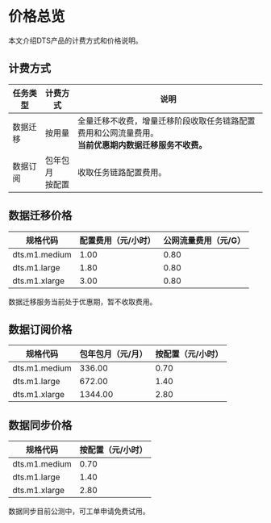 # 价格总览

本文介绍DTS产品的计费方式和价格说明。



## 计费方式

| 任务类型 | 计费方式             | 说明                                                         |
| -------- | -------------------- | ------------------------------------------------------------ |
| 数据迁移 | 按用量               | 全量迁移不收费，增量迁移阶段收取任务链路配置费用和公网流量费用。<br />**当前优惠期内数据迁移服务不收费。** |
| 数据订阅 | 包年包月<br />按配置 | 收取任务链路配置费用。                                       |



## 数据迁移价格

| 规格代码      | 配置费用（元/小时） | 公网流量费用（元/G） |
| ------------- | ------------------- | -------------------- |
| dts.m1.medium | 1.00                | 0.80                 |
| dts.m1.large  | 1.80                | 0.80                 |
| dts.m1.xlarge | 3.00                | 0.80                 |

数据迁移服务当前处于优惠期，暂不收取费用。



## 数据订阅价格

| 规格代码      | 包年包月（元/月） | 按配置（元/小时） |
| ------------- | ----------------- | ----------------- |
| dts.m1.medium | 336.00            | 0.70              |
| dts.m1.large  | 672.00            | 1.40              |
| dts.m1.xlarge | 1344.00           | 2.80              |

## 数据同步价格

| 规格代码      | 按配置（元/小时） |
| ------------- | ----------------- |
| dts.m1.medium | 0.70              |
| dts.m1.large  | 1.40              |
| dts.m1.xlarge | 2.80              |

数据同步目前公测中，可工单申请免费试用。



